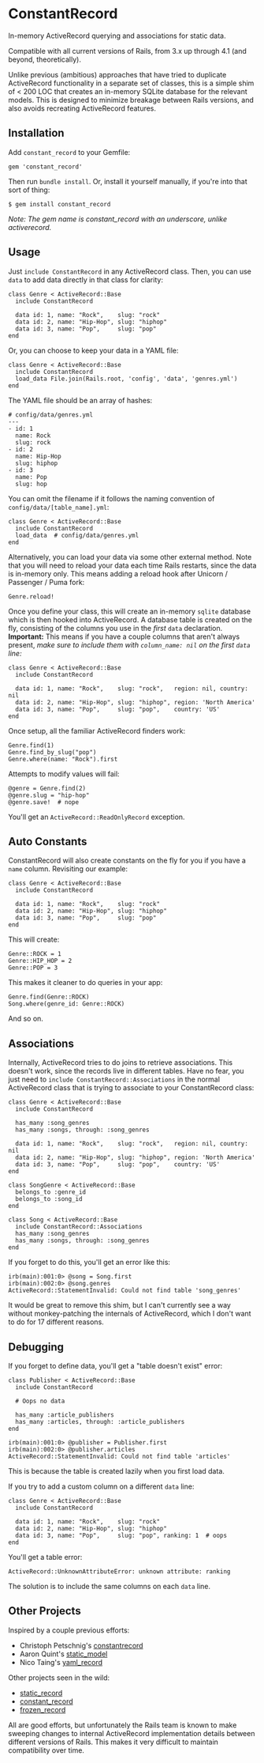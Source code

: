 # ConstantRecord

In-memory ActiveRecord querying and associations for static data.

Compatible with all current versions of Rails, from 3.x up through 4.1
(and beyond, theoretically).

Unlike previous (ambitious) approaches that have tried to duplicate ActiveRecord
functionality in a separate set of classes, this is a simple shim of < 200 LOC
that creates an in-memory SQLite database for the relevant models.  This is designed
to minimize breakage between Rails versions, and also avoids recreating ActiveRecord
features.

## Installation

Add `constant_record` to your Gemfile:

    gem 'constant_record'

Then run `bundle install`. Or, install it yourself manually, if you're into that sort of thing:

    $ gem install constant_record

*Note: The gem name is constant_record with an underscore, unlike activerecord.*

## Usage

Just `include ConstantRecord` in any ActiveRecord class. Then, you can use `data` to add
data directly in that class for clarity:

    class Genre < ActiveRecord::Base
      include ConstantRecord

      data id: 1, name: "Rock",    slug: "rock"
      data id: 2, name: "Hip-Hop", slug: "hiphop"
      data id: 3, name: "Pop",     slug: "pop"
    end

Or, you can choose to keep your data in a YAML file:

    class Genre < ActiveRecord::Base
      include ConstantRecord
      load_data File.join(Rails.root, 'config', 'data', 'genres.yml')
    end

The YAML file should be an array of hashes:

    # config/data/genres.yml
    ---
    - id: 1
      name: Rock
      slug: rock
    - id: 2
      name: Hip-Hop
      slug: hiphop
    - id: 3
      name: Pop
      slug: hop

You can omit the filename if it follows the naming convention of `config/data/[table_name].yml`:

    class Genre < ActiveRecord::Base
      include ConstantRecord
      load_data  # config/data/genres.yml
    end

Alternatively, you can load your data via some other external method.  Note that you will need
to reload your data each time Rails restarts, since the data is in-memory only.  This means
adding a reload hook after Unicorn / Passenger / Puma fork:

    Genre.reload!

Once you define your class, this will create an in-memory `sqlite` database which is then
hooked into ActiveRecord.  A database table is created on the fly, consisting of the columns
you use in the *first* `data` declaration.  **Important:** This means if you have a couple
columns that aren't always present, *make sure to include them with `column_name: nil` on
the first `data` line:*

    class Genre < ActiveRecord::Base
      include ConstantRecord

      data id: 1, name: "Rock",    slug: "rock",   region: nil, country: nil
      data id: 2, name: "Hip-Hop", slug: "hiphop", region: 'North America'
      data id: 3, name: "Pop",     slug: "pop",    country: 'US'
    end

Once setup, all the familiar ActiveRecord finders work:

    Genre.find(1)
    Genre.find_by_slug("pop")
    Genre.where(name: "Rock").first

Attempts to modify values will fail:

    @genre = Genre.find(2)
    @genre.slug = "hip-hop"
    @genre.save!  # nope

You'll get an `ActiveRecord::ReadOnlyRecord` exception.

## Auto Constants

ConstantRecord will also create constants on the fly for you if you have a `name` column.
Revisiting our example:

    class Genre < ActiveRecord::Base
      include ConstantRecord

      data id: 1, name: "Rock",    slug: "rock"
      data id: 2, name: "Hip-Hop", slug: "hiphop"
      data id: 3, name: "Pop",     slug: "pop"
    end

This will create:

    Genre::ROCK = 1
    Genre::HIP_HOP = 2
    Genre::POP = 3

This makes it cleaner to do queries in your app:

    Genre.find(Genre::ROCK)
    Song.where(genre_id: Genre::ROCK)

And so on.

## Associations

Internally, ActiveRecord tries to do joins to retrieve associations.  This doesn't work, since
the records live in different tables.  Have no fear, you just need to `include ConstantRecord::Associations`
in the normal ActiveRecord class that is trying to associate to your ConstantRecord class:

    class Genre < ActiveRecord::Base
      include ConstantRecord

      has_many :song_genres
      has_many :songs, through: :song_genres

      data id: 1, name: "Rock",    slug: "rock",   region: nil, country: nil
      data id: 2, name: "Hip-Hop", slug: "hiphop", region: 'North America'
      data id: 3, name: "Pop",     slug: "pop",    country: 'US'
    end

    class SongGenre < ActiveRecord::Base
      belongs_to :genre_id
      belongs_to :song_id
    end

    class Song < ActiveRecord::Base
      include ConstantRecord::Associations
      has_many :song_genres
      has_many :songs, through: :song_genres
    end

If you forget to do this, you'll get an error like this:

    irb(main):001:0> @song = Song.first
    irb(main):002:0> @song.genres
    ActiveRecord::StatementInvalid: Could not find table 'song_genres'

It would be great to remove this shim, but I can't currently see a way without monkey-patching
the internals of ActiveRecord, which I don't want to do for 17 different reasons.

## Debugging

If you forget to define data, you'll get a "table doesn't exist" error:

    class Publisher < ActiveRecord::Base
      include ConstantRecord

      # Oops no data

      has_many :article_publishers
      has_many :articles, through: :article_publishers
    end

    irb(main):001:0> @publisher = Publisher.first
    irb(main):002:0> @publisher.articles
    ActiveRecord::StatementInvalid: Could not find table 'articles'

This is because the table is created lazily when you first load data.

If you try to add a custom column on a different `data` line:

    class Genre < ActiveRecord::Base
      include ConstantRecord

      data id: 1, name: "Rock",    slug: "rock"
      data id: 2, name: "Hip-Hop", slug: "hiphop"
      data id: 3, name: "Pop",     slug: "pop", ranking: 1  # oops
    end

You'll get a table error:

    ActiveRecord::UnknownAttributeError: unknown attribute: ranking

The solution is to include the same columns on each `data` line.

## Other Projects

Inspired by a couple previous efforts:

* Christoph Petschnig's [constantrecord](https://github.com/cpetschnig/constantrecord)
* Aaron Quint's [static_model](https://github.com/quirkey/static_model)
* Nico Taing's [yaml_record](https://github.com/nicotaing/yaml_record)

Other projects seen in the wild:

* [static_record](https://github.com/dejan/static_record)
* [constant_record](https://github.com/topdan/constant_record)
* [frozen_record](https://github.com/byroot/frozen_record)

All are good efforts, but unfortunately the Rails team is known to make sweeping
changes to internal ActiveRecord implementation details between different versions
of Rails.  This makes it very difficult to maintain compatibility over time.
